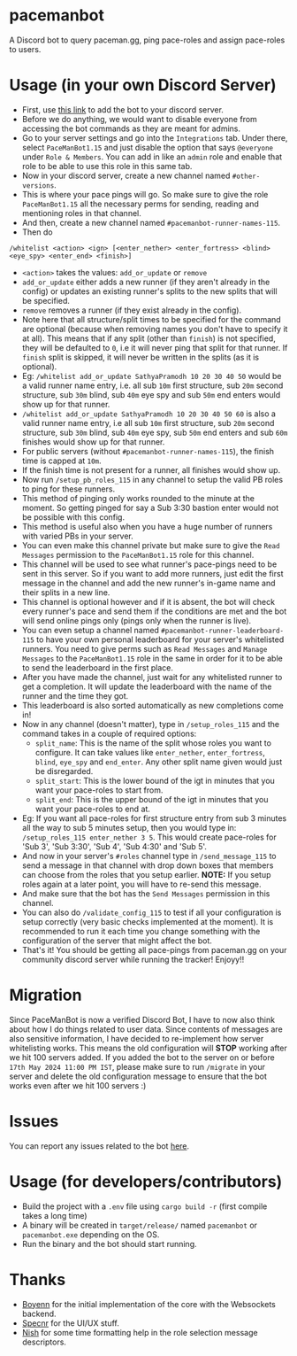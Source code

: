 # pacemanbot
A Discord bot to query paceman.gg, ping pace-roles and assign pace-roles to users.

# Usage (in your own Discord Server)
- First, use [this link](https://discord.com/oauth2/authorize?client_id=1321540208377991259) to add the bot to your discord server.
- Before we do anything, we would want to disable everyone from accessing the bot commands as they are meant for admins.
- Go to your server settings and go into the `Integrations` tab. Under there, select `PaceManBot1.15` and just disable the option that says `@everyone` under `Role & Members`. You can add in like an `admin` role and enable that role to be able to use this role in this same tab.
- Now in your discord server, create a new channel named `#other-versions`.
- This is where your pace pings will go. So make sure to give the role `PaceManBot1.15` all the necessary perms for sending, reading and mentioning roles in that channel.
- And then, create a new channel named `#pacemanbot-runner-names-115`.
- Then do
```
/whitelist <action> <ign> [<enter_nether> <enter_fortress> <blind> <eye_spy> <enter_end> <finish>]
```
- `<action>` takes the values: `add_or_update` or `remove`
- `add_or_update` either adds a new runner (if they aren't already in the config) or updates an existing runner's splits to the new splits that will be specified.
- `remove` removes a runner (if they exist already in the config).
- Note here that all structure/split times to be specified for the command are optional (because when removing names you don't have to specify it at all). This means that if any split (other than `finish`) is not specified, they will be defaulted to `0`, i.e it will never ping that split for that runner. If `finish` split is skipped, it will never be written in the splits (as it is optional).
- Eg: `/whitelist add_or_update SathyaPramodh 10 20 30 40 50` would be a valid runner name entry, i.e. all sub `10m` first structure, sub `20m` second structure, sub `30m` blind, sub `40m` eye spy and sub `50m` end enters would show up for that runner.
- `/whitelist add_or_update SathyaPramodh 10 20 30 40 50 60` is also a valid runner name entry, i.e all sub `10m` first structure, sub `20m` second structure, sub `30m` blind, sub `40m` eye spy, sub `50m` end enters and sub `60m` finishes would show up for that runner.
- For public servers (without `#pacemanbot-runner-names-115`), the finish time is capped at `10m`.
- If the finish time is not present for a runner, all finishes would show up.
- Now run `/setup_pb_roles_115` in any channel to setup the valid PB roles to ping for these runners.
- This method of pinging only works rounded to the minute at the moment. So getting pinged for say a Sub 3:30 bastion enter would not be possible with this config.
- This method is useful also when you have a huge number of runners with varied PBs in your server.
- You can even make this channel private but make sure to give the `Read Messages` permission to the `PaceManBot1.15` role for this channel.
- This channel will be used to see what runner's pace-pings need to be sent in this server. So if you want to add more runners, just edit the first message in the channel and add the new runner's in-game name and their splits in a new line.
- This channel is optional however and if it is absent, the bot will check every runner's pace and send them if the conditions are met and the bot will send online pings only (pings only when the runner is live).
- You can even setup a channel named `#pacemanbot-runner-leaderboard-115` to have your own personal leaderboard for your server's whitelisted runners. You need to give perms such as `Read Messages` and `Manage Messages` to the `PaceManBot1.15` role in the same in order for it to be able to send the leaderboard in the first place.
- After you have made the channel, just wait for any whitelisted runner to get a completion. It will update the leaderboard with the name of the runner and the time they got.
- This leaderboard is also sorted automatically as new completions come in!
- Now in any channel (doesn't matter), type in `/setup_roles_115` and the command takes in a couple of required options:
  - `split_name`: This is the name of the split whose roles you want to configure. It can take values like `enter_nether`, `enter_fortress`, `blind`, `eye_spy` and `end_enter`. Any other split name given would just be disregarded.
  - `split_start`: This is the lower bound of the igt in minutes that you want your pace-roles to start from.
  - `split_end`: This is the upper bound of the igt in minutes that you want your pace-roles to end at.
- Eg: If you want all pace-roles for first structure entry from sub 3 minutes all the way to sub 5 minutes setup, then you would type in:
`/setup_roles_115 enter_nether 3 5`. This would create pace-roles for 'Sub 3', 'Sub 3:30', 'Sub 4', 'Sub 4:30' and 'Sub 5'.
- And now in your server's `#roles` channel type in `/send_message_115` to send a message in that channel with drop down boxes that members can choose from the roles that you setup earlier. **NOTE:** If you setup roles again at a later point, you will have to re-send this message.
- And make sure that the bot has the `Send Messages` permission in this channel.
- You can also do `/validate_config_115` to test if all your configuration is setup correctly (very basic checks implemented at the moment). It is recommended to run it each time you change something with the configuration of the server that might affect the bot.
- That's it! You should be getting all pace-pings from paceman.gg on your community discord server while running the tracker! Enjoyy!!

# Migration
Since PaceManBot is now a verified Discord Bot, I have to now also think about how I do things related to user data. Since contents of messages are also sensitive information, I have decided to re-implement how server whitelisting works. This means the old configuration will **STOP** working after we hit 100 servers added. If you added the bot to the server on or before `17th May 2024 11:00 PM IST`, please make sure to run `/migrate` in your server and delete the old configuration message to ensure that the bot works even after we hit 100 servers :)

# Issues
You can report any issues related to the bot [here](https://github.com/paceman-mcsr/pacemanbot/issues).

# Usage (for developers/contributors)
- Build the project with a `.env` file using `cargo build -r` (first compile takes a long time)
- A binary will be created in `target/release/` named `pacemanbot` or `pacemanbot.exe` depending on the OS.
- Run the binary and the bot should start running.

# Thanks
- [Boyenn](https://github.com/dev-boyenn) for the initial implementation of the core with the Websockets backend.
- [Specnr](https://github.com/specnr) for the UI/UX stuff.
- [Nish](https://github.com/ohnishant) for some time formatting help in the role selection message descriptors.
